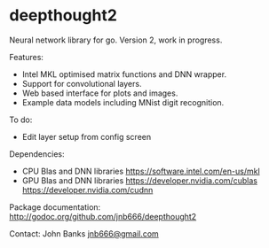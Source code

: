 deepthought2
============
Neural network library for go. Version 2, work in progress. 

Features:
* Intel MKL optimised matrix functions and DNN wrapper.
* Support for convolutional layers.
* Web based interface for plots and images.
* Example data models including MNist digit recognition.

To do:
* Edit layer setup from config screen

Dependencies:
* CPU Blas and DNN libraries <https://software.intel.com/en-us/mkl>
* GPU Blas and DNN libraries <https://developer.nvidia.com/cublas> <https://developer.nvidia.com/cudnn>

Package documentation: <http://godoc.org/github.com/jnb666/deepthought2>

Contact: John Banks <jnb666@gmail.com>
